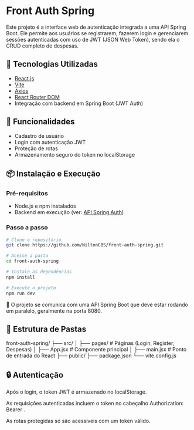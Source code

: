 # Front Auth Spring

Este projeto é a interface web de autenticação integrada a uma API Spring Boot. Ele permite aos usuários se registrarem, fazerem login e gerenciarem sessões autenticadas com uso de JWT (JSON Web Token), sendo ela o CRUD completo de despesas.

## 🚀 Tecnologias Utilizadas

- [React.js](https://reactjs.org/)
- [Vite](https://vitejs.dev/)
- [Axios](https://axios-http.com/)
- [React Router DOM](https://reactrouter.com/)
- Integração com backend em Spring Boot (JWT Auth)

## 🎯 Funcionalidades

- Cadastro de usuário
- Login com autenticação JWT
- Proteção de rotas
- Armazenamento seguro do token no localStorage

## 📦 Instalação e Execução

### Pré-requisitos

- Node.js e npm instalados
- Backend em execução (ver: [API Spring Auth](https://github.com/NiltonCBS/spring-auth))

### Passo a passo

```bash
# Clone o repositório
git clone https://github.com/NiltonCBS/front-auth-spring.git

# Acesse a pasta
cd front-auth-spring

# Instale as dependências
npm install

# Execute o projeto
npm run dev
```

🔐 O projeto se comunica com uma API Spring Boot que deve estar rodando em paralelo, geralmente na porta 8080.

## 📂 Estrutura de Pastas

front-auth-spring/
├── src/
│ ├── pages/ # Páginas (Login, Register, Despesas)
│ ├── App.jsx # Componente principal
│ ├── main.jsx # Ponto de entrada do React
├── public/
├── package.json
└── vite.config.js

## 🔒 Autenticação

Após o login, o token JWT é armazenado no localStorage.

As requisições autenticadas incluem o token no cabeçalho Authorization: Bearer <token>.

As rotas protegidas só são acessíveis com um token válido.
